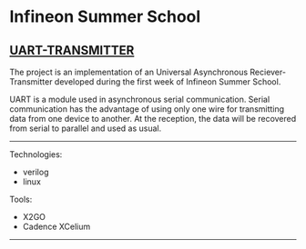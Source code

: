 # Infineon Summer School

## [UART-TRANSMITTER](https://github.com/eazyistired/UART_TRANSMITTER)

The project is an implementation of an Universal Asynchronous Reciever-Transmitter developed during the first week of Infineon Summer School.

UART is a module used in asynchronous serial communication. Serial communication has the advantage of using only one wire for transmitting data from one device to another. At the reception, the data will be recovered from serial to parallel and used as usual.

---

Technologies:
- verilog
- linux

Tools:
- X2GO
- Cadence XCelium

---
